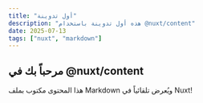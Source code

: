 ```yaml
---
title: "أول تدوينة"
description: "هذه أول تدوينة باستخدام @nuxt/content"
date: 2025-07-13
tags: ["nuxt", "markdown"]
---
```


## مرحباً بك في @nuxt/content

هذا المحتوى مكتوب بملف Markdown ويُعرض تلقائياً في Nuxt!